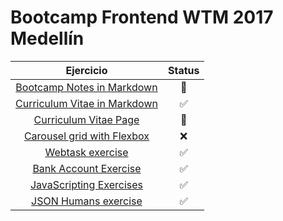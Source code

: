 # Bootcamp Frontend WTM 2017 Medellín

| Ejercicio | Status |
| :------: | :------: |
| [Bootcamp Notes in Markdown](https://github.com/sebastian77790/frontend-bootcamp/blob/master/Bootcamp%20Notes/markdown.md) | :construction_worker: |
| [Curriculum Vitae in Markdown](https://github.com/sebastian77790/frontend-bootcamp/blob/master/CV%20Markdown/CV.md) | :white_check_mark: |
| [Curriculum Vitae Page](https://github.com/sebastian77790/frontend-bootcamp/blob/master/Curriculum%20Vitae%20Page/index.html) | :construction_worker: |
| [Carousel grid with Flexbox](https://github.com/sebastian77790/frontend-bootcamp/tree/master/Carousel/Carousel.html) | :x: |
| [Webtask exercise](https://github.com/sebastian77790/frontend-bootcamp/blob/master/Webtask%20Exercise/fight1v1.html) | :white_check_mark: |
| [Bank Account Exercise](https://github.com/sebastian77790/frontend-bootcamp/blob/master/Bank-Account/functions(Bank%20account).js) | :white_check_mark: |
| [JavaScripting Exercises](https://github.com/sebastian77790/frontend-bootcamp/tree/master/Nodeschool/javascripting) | :white_check_mark: |
| [JSON Humans exercise](https://github.com/sebastian77790/frontend-bootcamp/blob/master/JSON%20Humans/Humanos.json) | :white_check_mark: |
